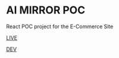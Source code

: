 # AI MIRROR POC
React POC project for the E-Commerce Site

[LIVE](https://seenivasanbalakrishnan.github.io/ai-mirror-react-poc/live)

[DEV](https://seenivasanbalakrishnan.github.io/ai-mirror-react-poc/dev)
